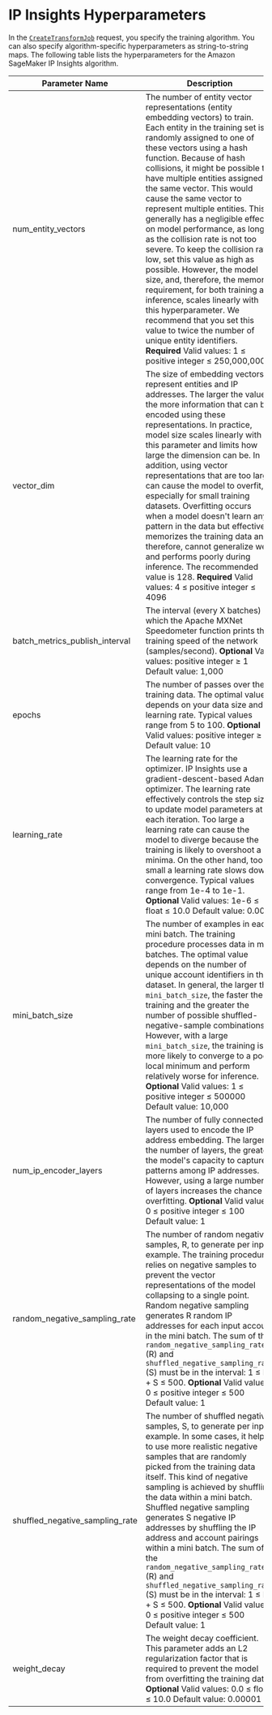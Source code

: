 # IP Insights Hyperparameters<a name="ip-insights-hyperparameters"></a>

In the [ `CreateTransformJob`](https://docs.aws.amazon.com/sagemaker/latest/APIReference/API_CreateTransformJob.html) request, you specify the training algorithm\. You can also specify algorithm\-specific hyperparameters as string\-to\-string maps\. The following table lists the hyperparameters for the Amazon SageMaker IP Insights algorithm\.


| Parameter Name | Description | 
| --- | --- | 
| num\_entity\_vectors | The number of entity vector representations \(entity embedding vectors\) to train\. Each entity in the training set is randomly assigned to one of these vectors using a hash function\. Because of hash collisions, it might be possible to have multiple entities assigned to the same vector\. This would cause the same vector to represent multiple entities\. This generally has a negligible effect on model performance, as long as the collision rate is not too severe\. To keep the collision rate low, set this value as high as possible\. However, the model size, and, therefore, the memory requirement, for both training and inference, scales linearly with this hyperparameter\. We recommend that you set this value to twice the number of unique entity identifiers\. **Required** Valid values: 1 ≤ positive integer ≤ 250,000,000  | 
| vector\_dim | The size of embedding vectors to represent entities and IP addresses\. The larger the value, the more information that can be encoded using these representations\. In practice, model size scales linearly with this parameter and limits how large the dimension can be\. In addition, using vector representations that are too large can cause the model to overfit, especially for small training datasets\. Overfitting occurs when a model doesn't learn any pattern in the data but effectively memorizes the training data and, therefore, cannot generalize well and performs poorly during inference\. The recommended value is 128\. **Required** Valid values: 4 ≤ positive integer ≤ 4096  | 
| batch\_metrics\_publish\_interval | The interval \(every X batches\) at which the Apache MXNet Speedometer function prints the training speed of the network \(samples/second\)\.  **Optional** Valid values: positive integer ≥ 1 Default value: 1,000 | 
| epochs | The number of passes over the training data\. The optimal value depends on your data size and learning rate\. Typical values range from 5 to 100\. **Optional** Valid values: positive integer ≥ 1 Default value: 10 | 
| learning\_rate | The learning rate for the optimizer\. IP Insights use a gradient\-descent\-based Adam optimizer\. The learning rate effectively controls the step size to update model parameters at each iteration\. Too large a learning rate can cause the model to diverge because the training is likely to overshoot a minima\. On the other hand, too small a learning rate slows down convergence\. Typical values range from 1e\-4 to 1e\-1\. **Optional** Valid values: 1e\-6 ≤ float ≤ 10\.0 Default value: 0\.001 | 
| mini\_batch\_size | The number of examples in each mini batch\. The training procedure processes data in mini batches\. The optimal value depends on the number of unique account identifiers in the dataset\. In general, the larger the `mini_batch_size`, the faster the training and the greater the number of possible shuffled\-negative\-sample combinations\. However, with a large `mini_batch_size`, the training is more likely to converge to a poor local minimum and perform relatively worse for inference\.  **Optional** Valid values: 1 ≤ positive integer ≤ 500000 Default value: 10,000 | 
| num\_ip\_encoder\_layers | The number of fully connected layers used to encode the IP address embedding\. The larger the number of layers, the greater the model's capacity to capture patterns among IP addresses\. However, using a large number of layers increases the chance of overfitting\. **Optional** Valid values: 0 ≤ positive integer ≤ 100 Default value: 1 | 
| random\_negative\_sampling\_rate | The number of random negative samples, R, to generate per input example\. The training procedure relies on negative samples to prevent the vector representations of the model collapsing to a single point\. Random negative sampling generates R random IP addresses for each input account in the mini batch\. The sum of the `random_negative_sampling_rate` \(R\) and `shuffled_negative_sampling_rate` \(S\) must be in the interval: 1 ≤ R \+ S ≤ 500\. **Optional** Valid values: 0 ≤ positive integer ≤ 500 Default value: 1 | 
| shuffled\_negative\_sampling\_rate | The number of shuffled negative samples, S, to generate per input example\. In some cases, it helps to use more realistic negative samples that are randomly picked from the training data itself\. This kind of negative sampling is achieved by shuffling the data within a mini batch\. Shuffled negative sampling generates S negative IP addresses by shuffling the IP address and account pairings within a mini batch\. The sum of the `random_negative_sampling_rate` \(R\) and `shuffled_negative_sampling_rate` \(S\) must be in the interval: 1 ≤ R \+ S ≤ 500\. **Optional** Valid values: 0 ≤ positive integer ≤ 500 Default value: 1 | 
| weight\_decay | The weight decay coefficient\. This parameter adds an L2 regularization factor that is required to prevent the model from overfitting the training data\. **Optional** Valid values: 0\.0 ≤ float ≤ 10\.0 Default value: 0\.00001 | 